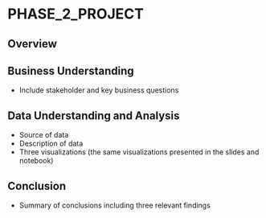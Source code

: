 # PHASE_2_PROJECT
## Overview
## Business Understanding
- Include stakeholder and key business questions

## Data Understanding and Analysis
- Source of data
- Description of data
- Three visualizations (the same visualizations presented in the slides and notebook)

## Conclusion
- Summary of conclusions including three relevant findings
